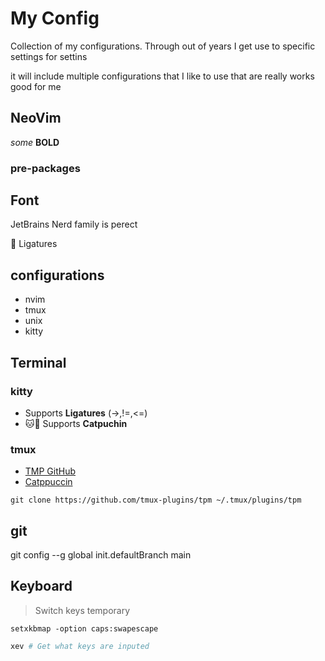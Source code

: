 # My Config

Collection of my configurations. Through out of years I get use to specific settings for settins 

it will include multiple configurations that I like to use that are really works good for me

## NeoVim
*some*
**BOLD**

### pre-packages


## Font

JetBrains Nerd family is perect

🎉 Ligatures 

## configurations

- nvim
- tmux
- unix
- kitty

## Terminal

### kitty

- Supports **Ligatures** (->,!=,<=)
- 🐱🌈 Supports **Catpuchin**


### tmux

- [TMP GitHub](https://github.com/tmux-plugins/tpm)
- [Catppuccin](https://github.com/catppuccin/tmux)

`git clone https://github.com/tmux-plugins/tpm ~/.tmux/plugins/tpm`



## git

 git config --g global init.defaultBranch main


## Keyboard

> Switch keys temporary

`setxkbmap -option caps:swapescape` 


```bash
xev # Get what keys are inputed
```
